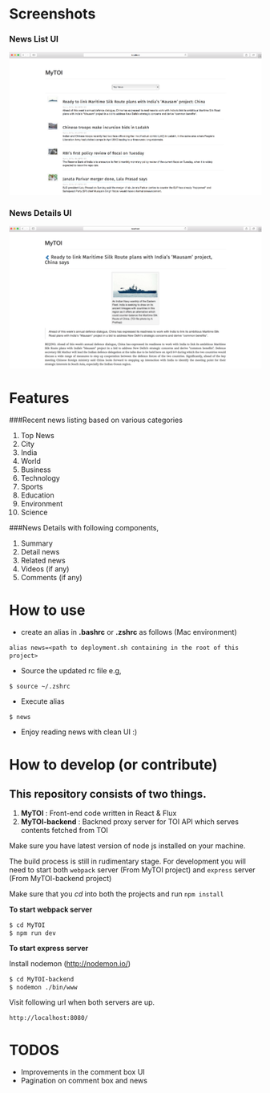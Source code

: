 # Screenshots

### News List UI
![new list ui](https://github.com/kelsadita/mytoi/blob/master/screenshots/News-list.png)


### News Details UI
![new details ui](https://github.com/kelsadita/mytoi/blob/master/screenshots/News-details.png)

# Features

###Recent news listing based on various categories
1. Top News
2. City
3. India
4. World
5. Business
6. Technology
7. Sports
8. Education
9. Environment
10. Science

###News Details with following components,
1. Summary
2. Detail news
3. Related news
4. Videos (if any)
5. Comments (if any)

# How to use
- create an alias in **.bashrc** or **.zshrc** as follows (Mac environment)
```
alias news=<path to deployment.sh containing in the root of this project>
```
- Source the updated rc file e.g,
```
$ source ~/.zshrc
```
- Execute alias
```
$ news
```
- Enjoy reading news with clean UI :)

# How to develop (or contribute)

## This repository consists of two things.
1. **MyTOI** 					:	Front-end code written in React & Flux
2. **MyTOI-backend** 	:	Backned proxy server for TOI API which serves contents fetched from TOI


Make sure you have latest version of node js installed on your machine.

The build process is still in rudimentary stage. For development you will need to start both `webpack` server (From MyTOI project) and `express` server (From MyTOI-backend project)

Make sure that you *cd* into both the projects and run `npm install`

**To start webpack server**
```
$ cd MyTOI
$ npm run dev
```

**To start express server**

Install nodemon (http://nodemon.io/)

```
$ cd MyTOI-backend
$ nodemon ./bin/www
```

Visit following url when both servers are up.
```
http://localhost:8080/
```

# TODOS
- Improvements in the comment box UI
- Pagination on comment box and news
